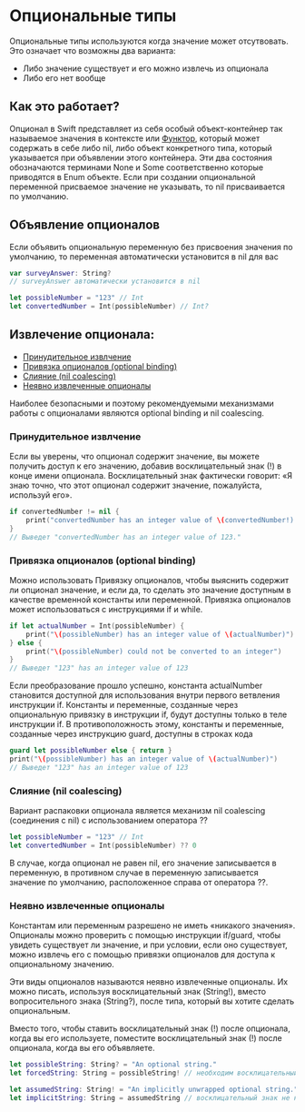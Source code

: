 # Опциональные типы

Опциональные типы используются когда значение может отсутвовать. 
Это означает что возможны два варианта:
 - Либо значение существует и его можно извлечь из опционала
 - Либо его нет вообще

## Как это работает?
Опционал в Swift представляет из себя особый объект-контейнер так называемое значения в контексте или [Функтор](https://teletype.in/@hw_code/cDFOQ-XK2), который может содержать в себе либо nil, либо объект конкретного типа, который указывается при объявлении этого контейнера. Эти два состояния обозначаются терминами None и Some соответственно которые приводятся в Enum объекте. Если при создании опциональной переменной присваемое значение не указывать, то nil присваивается по умолчанию.

## Объявление опционалов
Если объявить опциональную переменную без присвоения значения по умолчанию, то переменная автоматически установится в nil для вас
```swift
var surveyAnswer: String?
// surveyAnswer автоматически установится в nil

let possibleNumber = "123" // Int
let convertedNumber = Int(possibleNumber) // Int?
```

## Извлечение опционала:
- [Принудительное извлчение](#принудительное-извлчение)
- [Привязка опционалов (optional binding)](#привязка-опционалов-optional-binding)
- [Слияние (nil coalescing)](#слияние-nil-coalescing)
- [Неявно извлеченные опционалы](#неявно-извлеченные-опционалы)

Наиболее безопасными и поэтому рекомендуемыми механизмами работы с опционалами являются optional binding и nil coalescing.

### Принудительное извлчение

Если вы уверены, что опционал содержит значение, вы можете получить доступ к его значению, добавив восклицательный знак (!) в конце имени опционала.
Восклицательный знак фактически говорит: «Я знаю точно, что этот опционал содержит значение, пожалуйста, используй его».

```swift
if convertedNumber != nil {
    print("convertedNumber has an integer value of \(convertedNumber!).")
}
// Выведет "convertedNumber has an integer value of 123."
```

### Привязка опционалов (optional binding)
Можно использовать Привязку опционалов, чтобы выяснить содержит ли опционал значение, и если да, то сделать это значение доступным в качестве временной константы или переменной.
Привязка опционалов может использоваться с инструкциями if и while.
```swift
if let actualNumber = Int(possibleNumber) {
    print("\(possibleNumber) has an integer value of \(actualNumber)")
} else {
    print("\(possibleNumber) could not be converted to an integer")
}
// Выведет "123" has an integer value of 123
```
Если преобразование прошло успешно, константа actualNumber становится доступной для использования внутри первого ветвления инструкции if.
Константы и переменные, созданные через опциональную привязку в инструкции if, будут доступны только в теле инструкции if. В противоположность этому, константы и переменные, созданные через инструкцию guard, доступны в строках кода
```swift
guard let possibleNumber else { return }
print("\(possibleNumber) has an integer value of \(actualNumber)")
// Выведет "123" has an integer value of 123
```

### Слияние (nil coalescing)
Вариант распаковки опционала является механизм nil coalescing (соединения с nil) с использованием оператора ??
```swift
let possibleNumber = "123" // Int
let convertedNumber = Int(possibleNumber) ?? 0
```
В случае, когда опционал не равен nil, его значение записывается в переменную, в противном случае в переменную записывается значение по умолчанию, расположенное справа от оператора ??.

### Неявно извлеченные опционалы
Константам или переменным разрешено не иметь «никакого значения». Опционалы можно проверить с помощью инструкции if/guard, чтобы увидеть существует ли значение, и при условии, если оно существует, можно извлечь его с помощью привязки опционалов для доступа к опциональному значению.

Эти виды опционалов называются неявно извлеченные опционалы. Их можно писать, используя восклицательный знак (String!), вместо вопросительного знака (String?), после типа, который вы хотите сделать опциональным.

Вместо того, чтобы ставить восклицательный знак (!) после опционала, когда вы его используете, поместите восклицательный знак (!) после опционала, когда вы его объявляете.
```swift
let possibleString: String? = "An optional string."
let forcedString: String = possibleString! // необходим восклицательный знак

let assumedString: String! = "An implicitly unwrapped optional string."
let implicitString: String = assumedString // восклицательный знак не нужен
```
